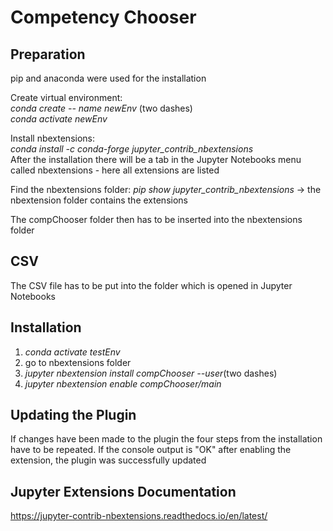# Competency Chooser

## Preparation
pip and anaconda were used for the installation

Create virtual environment:   
*conda create -- name newEnv* (two dashes)   
*conda activate newEnv*  

Install nbextensions:   
*conda install -c conda-forge jupyter_contrib_nbextensions*  
After the installation there will be a tab in the Jupyter Notebooks menu called nbextensions - here all extensions are listed

Find the nbextensions folder:
*pip show jupyter_contrib_nbextensions* -> the nbextension folder contains the extensions

The compChooser folder then has to be inserted into the nbextensions folder

## CSV
The CSV file has to be put into the folder which is opened in Jupyter Notebooks

## Installation
1. *conda activate testEnv*
2. go to nbextensions folder
3. *jupyter nbextension install compChooser --user*(two dashes)  
4. *jupyter nbextension enable compChooser/main*

## Updating the Plugin
If changes have been made to the plugin the four steps from the installation have to be repeated. If the console output is "OK" after enabling the extension, the plugin was successfully updated

## Jupyter Extensions Documentation
https://jupyter-contrib-nbextensions.readthedocs.io/en/latest/